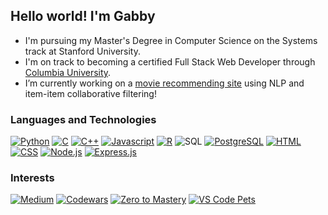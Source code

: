 ## Hello world! I'm Gabby

- I'm pursuing my Master's Degree in Computer Science on the Systems track at Stanford University. <br>
- I'm on track to becoming a certified Full Stack Web Developer through [Columbia University](https://bootcamp.cvn.columbia.edu/coding/). <br>
- I’m currently working on a [movie recommending site](https://github.com/gcbel/movie-recommender) using NLP and item-item collaborative filtering! <br>

### Languages and Technologies

<a href="https://www.python.org/" target="_blank" rel="noreferrer"><img src="https://img.shields.io/badge/Python-3776AB?style=for-the-badge&logo=python&logoColor=white" alt="Python"/></a>
<a href="https://www.cprogramming.com/" target="_blank" rel="noreferrer"><img src="https://img.shields.io/badge/C-A8B9CC?style=for-the-badge&logo=c&logoColor=white" alt="C"/></a>
<a href="https://isocpp.org/" target="_blank" rel="noreferrer"><img src="https://img.shields.io/badge/C++-00599C?style=for-the-badge&logo=cplusplus&logoColor=white" alt="C++"/></a>
<a href="https://developer.mozilla.org/en-US/docs/Web/JavaScript" target="_blank" rel="noreferrer"><img src="https://img.shields.io/badge/JavaScript-323330?style=for-the-badge&logo=javascript&logoColor=F7DF1E" alt="Javascript"/></a>
<a href="https://www.r-project.org/" target="_blank" rel="noreferrer"><img src="https://img.shields.io/badge/R-276DC3?style=for-the-badge&logo=r&logoColor=white" alt="R"/></a>
<img src="https://img.shields.io/badge/SQL-F59342?style=for-the-badge" alt="SQL"/>
<a href="https://www.postgresql.org/" target="_blank" rel="noreferrer"><img src="https://img.shields.io/badge/PostgreSQL-336791?style=for-the-badge&logo=postgresql&logoColor=white" alt="PostgreSQL"/></a>
<a href="https://developer.mozilla.org/en-US/docs/Glossary/HTML" target="_blank" rel="noreferrer"><img src="https://img.shields.io/badge/HTML-E34F26?style=for-the-badge&logo=html5&logoColor=white" alt="HTML"/></a> 
<a href="https://www.w3.org/TR/CSS/#css" target="_blank" rel="noreferrer"><img src="https://img.shields.io/badge/CSS-1572B6?style=for-the-badge&logo=css3&logoColor=white" alt="CSS"/></a>
<a href="https://nodejs.org/" target="_blank" rel="noreferrer"><img src="https://img.shields.io/badge/Node.js-339933?style=for-the-badge&logo=node.js&logoColor=white" alt="Node.js"/></a>
<a href="https://expressjs.com/" target="_blank" rel="noreferrer"><img src="https://img.shields.io/badge/Express.js-000000?style=for-the-badge&logo=express&logoColor=white" alt="Express.js"/></a>

### Interests

<a href="https://medium.com/@gabriellecbelanger" target="_blank" rel="noreferrer"><img src="https://img.shields.io/badge/Medium-12100E?style=for-the-badge&logo=medium&logoColor=white" alt="Medium"/></a>
<a href="https://www.codewars.com/users/gcbel" target="_blank" rel="noreferrer"><img src="https://img.shields.io/badge/Codewars-ff4d4d?style=for-the-badge&logo=codewars&logoColor=white" alt="Codewars"/></a>
<a href="https://zerotomastery.io/" target="_blank" rel="noreferrer">
<img src="https://img.shields.io/badge/Zero%20to%20Mastery-e02d63?style=for-the-badge" alt="Zero to Mastery"/></a>
<a href="https://marketplace.visualstudio.com/items?itemName=tonybaloney.vscode-pets" target="_blank" rel="noreferrer"><img src="https://img.shields.io/badge/VS%20Code%20Pets-blueviolet?style=for-the-badge&logo=visual-studio-code" alt="VS Code Pets"/></a>
